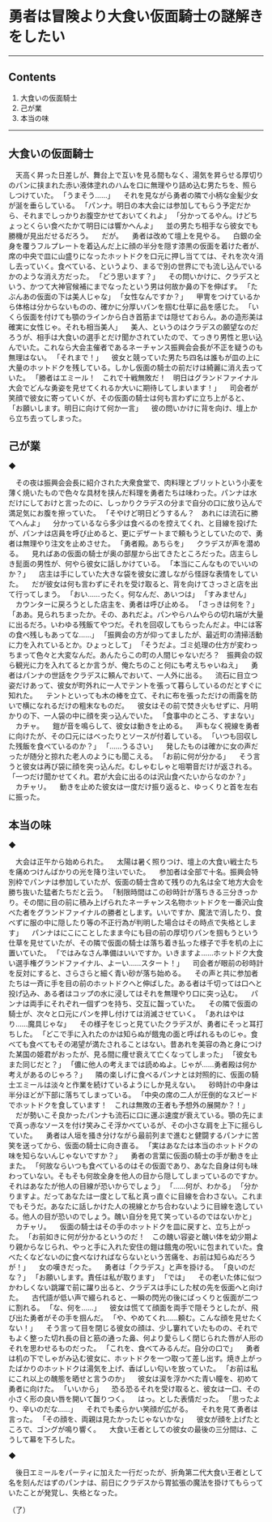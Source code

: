 # 勇者は冒険より大食い仮面騎士の謎解きをしたい

---

## Contents

1. 大食いの仮面騎士
2. 己が業
3. 本当の味

---

## 大食いの仮面騎士


　天高く昇った日差しが、舞台上で互いを見る間もなく、湯気を昇らせる厚切りのパンに挟まれた赤い液体塗れのハムを口に無理やり詰め込む男たちを、照らしつけていた。
「うまそう……」
　それを見ながら勇者の隣で小柄な金髪少女が涎を垂らしている。
「パンナ。明日の本大会には参加してもらう予定だから、それまでしっかりお腹空かせておいてくれよ」
「分かってるやん。けどちょっとくらい食べたかて明日には響かへんよ」
　並の男たち相手なら彼女でも勝機が見出だせるだろう。
　だが。
　勇者は改めて壇上を見やる。
　白銀の全身を覆うフルプレートを着込んだ上に顔の半分を隠す漆黒の仮面を着けた者が、席の中央で皿に山盛りになったホットドクを口元に押し当てては、それを次々消し去っていく。食べている、というより、まるで別の世界にでも流し込んでいるかのような消え方だった。
「どう思います？」
　その問いかけに、クラデスという、かつて大神官候補にまでなったという男は何故か鼻の下を伸ばす。
「たぶんあの仮面の下は美人じゃな」
「女性なんですか？」
　甲冑をつけているから体格は分からないものの、確かに分厚いパンを掴む仕草に品を感じた。
「いくら仮面を付けても顎のラインから白き首筋までは隠せておらん。あの造形美は確実に女性じゃ。それも相当美人」
　美人、というのはクラデスの願望なのだろうが、相手は大食いの選手とだけ聞かされていたので、てっきり男性と思い込んでいた。これなら大会主催者であるネーチャンス振興会会長が不正を疑うのも無理はない。
「それまで！」
　彼女と競っていた男たち四名は誰もが皿の上に大量のホットドクを残している。しかし仮面の騎士の前だけは綺麗に消え去っていた。
「勝者はエミール！　これで十戦無敗だ！　明日はグランドファイナル大会でどんな勇姿を見せてくれるか大いに期待してしまいます！」
　司会者が笑顔で彼女に寄っていくが、その仮面の騎士は何も言わずに立ち上がると、
「お願いします。明日に向けて何か一言」
　彼の問いかけに背を向け、壇上から立ち去ってしまった。


## 己が業

◆


　その夜は振興会会長に紹介された大衆食堂で、肉料理とブリットという小麦を薄く焼いたもので色々な具材を挟んだ料理を勇者たちは味わった。パンナは水だけにしておけと言ったのに、しっかりクラデスの分まで自分の口に放り込んで満足気にお腹を擦っていた。
「そやけど明日どうするん？　あれには流石に勝てへんよ」
　分かっているなら多少は食べるのを控えてくれ、と目線を投げたが、パンナは店員を呼び止めると、更にデザートまで頼もうとしていたので、勇者は無理やり注文を止めさせた。
「勇者殿。あちらを」
　クラデスが声を潜める。
　見ればあの仮面の騎士が奥の部屋から出てきたところだった。店主らしき髭面の男性が、何やら彼女に話しかけている。
「本当にこんなものでいいのか？」
　店主は手にしていた大きな袋を彼女に渡しながら怪訝な表情をしていた。
　だが彼女は何も言わずにそれを受け取ると、背を向けてさっさと店を出て行ってしまう。
「おい……ったく。何なんだ、あいつは」
「すみません」
　カウンターに戻ろうとした店主を、勇者は呼び止める。
「さっきは何を？」
「ああ。見られちまったか。その、あれだよ。パンやらハムやらの切れ端が大量に出るだろ。いわゆる残飯てやつだ。それを回収してもらったんだよ。中には客の食べ残しもあってな……」
「振興会の方が仰ってましたが、最近町の清掃活動に力を入れているとか。ひょっとして」
「そうだよ。ゴミ処理の仕方が変わっちまって色々と大変なんだ。あんたらこの町の人間じゃないだろ？　振興会の奴ら観光に力を入れてるとか言うが、俺たちのこと何にも考えちゃいねえ」
　勇者はパンナの世話をクラデスに頼んでおいて、一人外に出る。
　流石に目立つ姿だけあって、彼女が町外れに一人でテントを張って暮らしているのだとすぐに知れた。
　テントといっても木の棒を立て、それに布を張っただけの雨露を防いで横になれるだけの粗末なものだ。
　彼女はその前で焚き火もせずに、月明かりの下、一人袋の中に顔を突っ込んでいた。
「食事中のところ、すまない」
　カチャ。
　鎧が音を鳴らして、彼女は動きを止める。
　声もなく視線を勇者に向けたが、その口元にはべったりとソースが付着している。
「いつも回収した残飯を食べているのか？」
「……うるさい」
　発したものは確かに女の声だったが随分と掠れた老人のようにも聞こえる。
「お前に何が分かる」
　そう言うと彼女は再び袋に顔を突っ込んだ。むしゃむしゃと咀嚼音だけが返される。
「一つだけ聞かせてくれ。君が大会に出るのは沢山食べたいからなのか？」
　カチャリ。
　動きを止めた彼女は一度だけ振り返ると、ゆっくりと首を左右に振った。


## 本当の味


◆


　大会は正午から始められた。
　太陽は暑く照りつけ、壇上の大食い戦士たちを痛めつけんばかりの光を降り注いでいた。
　参加者は全部で十名。振興会特別枠でパンナは参加していたが、仮面の騎士含めて残りの九名は全て地方大会を勝ち抜いた猛者たちだと云う。
「制限時間はこの砂時計が落ちきる三分きっかり。その間に目の前に積み上げられたネーチャンス名物ホットドクを一番沢山食べた者をグランドファイナルの勝者とします。いいですか、魔法で消したり、食べずに服の中に隠したり等の不正行為が判明した場合はその時点で失格とします」
　パンナはにこにことしたまま今にも目の前の厚切りパンを掴もうという仕草を見せていたが、その隣で仮面の騎士は落ち着き払った様子で手を机の上に置いていた。
「ではみなさん準備はいいですか。いきますよ……ホットドク大食い選手権グランドファイナル、よーい……スタート！」
　司会者が眼前の砂時計を反対にすると、さらさらと細く青い砂が落ち始める。
　その声と共に参加者たちは一斉に手を目の前のホットドクへと伸ばした。ある者は千切っては口へと投げ込み、ある者はコップの水に浸してはそれを無理やり口に突っ込む。
　パンナは両手にそれぞれ一個ずつを持ち、交互に齧っていた。
　その隣で仮面の騎士が、次々と口元にパンを押し付けては消滅させていく。
「あれはやはり……魔具じゃな」
　その様子をじっと見ていたクラデスが、勇者にそっと耳打ちした。
「どこで手に入れたのかは知らぬが餓鬼の面と呼ばれるものじゃ。食べても食べてもその渇望が満たされることはない。昔あれを美容の為と身につけた某国の姫君がおったが、見る間に痩せ衰えて亡くなってしまった」
「彼女もまた同じだと？」
「儂に他人の考えまでは読めぬよ。じゃが……勇者殿は何か考えがあるのじゃろ？」
　隣の楽しげに食べるパンナとは対照的に、仮面の騎士エミールは淡々と作業を続けているようにしか見えない。
　砂時計の中身は半分ほどが下部に落ちてしまっている。
「中央の席の二人が圧倒的なスピードでホットドクを食しています！　これは無敗の王者も予想外の展開か？！」
　だが勢いこそ良かったパンナも流石に口に運ぶ速度が衰えている。顎の先にまで真っ赤なソースを付け笑みこそ浮かべているが、その小さな肩を上下に揺らしていた。
　勇者は人垣を掻き分けながら最前列まで進むと健闘するパンナに苦笑を送ってから、仮面の騎士に向き直る。
「実はあなたは本当のホットドクの味を知らないんじゃないですか？」
　勇者の言葉に仮面の騎士の手が動きを止また。
「何故ならいつも食べているのはその仮面であり、あなた自身は何も味わっていない。そもそも何故全身を他人の目から隠してしまっているのですか。それはあなたが他人の目線が恐いからでしょう」
「……何が、わかる」
「分かりますよ。だってあなたは一度として私と真っ直ぐに目線を合わさない。これまでもそうだ。あなたに話しかけた人の視線とかち合わないように目線を逸している。他人の目が恐いのでしょう。醜い自分を見て笑っているのではないかと」
　カチャリ。
　仮面の騎士はその手のホットドクを皿に戻すと、立ち上がった。
「お前如きに何が分かるというのだ！　この醜い容姿と醜い体を幼少期より親からなじられ、やっと手に入れた安住の鎧は餓鬼の呪いに包まれていた。食べたくなどないのに食べなければならないという苦痛を、お前は知らぬだろうが！」
　女の嘆きだった。
　勇者は「クラデス」と声を掛ける。
「良いのだな？」
「お願いします。責任は私が取ります」
「では」
　その老いた体に似つかわしくない跳躍で前に躍り出ると、クラデスは手にした杖の先を仮面へと向けた。
　古代語が低い声で綴られると、一瞬の閃光の後にぱっくりと仮面が二つに割れる。
「な、何を……」
　彼女は慌てて顔面を両手で隠そうとしたが、飛び出た勇者がその手を掴んだ。
「や、やめてくれ……頼む。こんな顔を見せたくない！」
　そう言って目を閉じる彼女の顔は、少し窶れていたものの、それでもよく整った切れ長の目と筋の通った鼻、何より愛らしく閉じられた唇が人形のそれを思わせるものだった。
「これを、食べてみるんだ。自分の口で」
　勇者は机の下でしゃがみ込む彼女に、ホットドクを一つ取って差し出す。焼き上がったばかりのホットドクは湯気を上げ、香ばしい匂いを放っていた。
「お前は私にこれ以上の醜態を晒せと言うのか」
　彼女は涙を浮かべた青い瞳を、初めて勇者に向けた。
「いいから」
　恐る恐るそれを受け取ると、彼女は一口、その小さく形の良い唇を開いて齧りつく。
　はっ。とした表情だった。
「思ったより、辛いのだな……」
　それでも柔らかい笑顔が広がる。
　それを見て勇者は言った。
「その顔を、両親は見たかったじゃないかな」
　彼女が顔を上げたところで、ゴングが鳴り響く。
　大食い王者としての彼女の最後の三分間は、こうして幕を下ろした。


◆


　後日エミールをパーティに加えた一行だったが、折角第二代大食い王者として名を刻んだはずのパンナは、前日にクラデスから胃拡張の魔法を掛けてもらっていたことが発覚し、失格となった。

（了）

